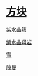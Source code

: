 # [方块](/zh_cn/loot_table/blocks/README.md)

[紫水晶簇](/zh_cn/loot_table/blocks/amethyst_cluster.md)

[紫水晶母岩](/zh_cn/loot_table/blocks/budding_amethyst.md)

[雪](/zh_cn/loot_table/blocks/snow.md)

[藤蔓](/zh_cn/loot_table/blocks/vine.md)

